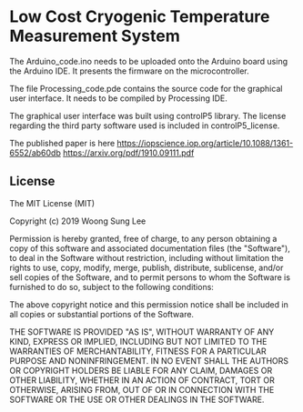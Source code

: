 # Low Cost Cryogenic Temperature Measurement System


The Arduino_code.ino needs to be uploaded onto the Arduino board using the Arduino IDE. It presents the firmware on the microcontroller.

The file Processing_code.pde contains the source code for the graphical user interface. It needs to be compiled by Processing IDE.

The graphical user interface was built using controlP5 library. The license regarding the third party software used is included in controlP5_license. 

The published paper is here https://iopscience.iop.org/article/10.1088/1361-6552/ab60db <https://arxiv.org/pdf/1910.09111.pdf>

## License

The MIT License (MIT)

Copyright (c) 2019 Woong Sung Lee

Permission is hereby granted, free of charge, to any person obtaining a copy of this software and associated documentation files (the "Software"), to deal in the Software without restriction, including without limitation the rights to use, copy, modify, merge, publish, distribute, sublicense, and/or sell copies of the Software, and to permit persons to whom the Software is furnished to do so, subject to the following conditions:

The above copyright notice and this permission notice shall be included in all copies or substantial portions of the Software.

THE SOFTWARE IS PROVIDED "AS IS", WITHOUT WARRANTY OF ANY KIND, EXPRESS OR IMPLIED, INCLUDING BUT NOT LIMITED TO THE WARRANTIES OF MERCHANTABILITY, FITNESS FOR A PARTICULAR PURPOSE AND NONINFRINGEMENT. IN NO EVENT SHALL THE AUTHORS OR COPYRIGHT HOLDERS BE LIABLE FOR ANY CLAIM, DAMAGES OR OTHER LIABILITY, WHETHER IN AN ACTION OF CONTRACT, TORT OR OTHERWISE, ARISING FROM, OUT OF OR IN CONNECTION WITH THE SOFTWARE OR THE USE OR OTHER DEALINGS IN THE SOFTWARE.
